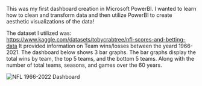 This was my first dashboard creation in Microsoft PowerBI. I wanted to learn how to clean and transform data and then utilize PowerBI to create aesthetic visualizations of the data! 

The dataset I utilized was: https://www.kaggle.com/datasets/tobycrabtree/nfl-scores-and-betting-data 
It provided information on Team wins/losses between the yeard 1966-2021. 
The dashboard below shows 3 bar graphs. The bar graphs display the total wins by team, the top 5 teams, and the bottom 5 teams. Along with the number of total teams, seasons, and games over the 60 years.



![NFL 1966-2022 Dashboard](https://github.com/annabellekanch/MicrosoftPowerBI/assets/77216805/765a43c0-0362-43b9-aec8-2e63d3d8629b)
